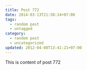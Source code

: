 ```yaml
---
title: Post 772
date: 2014-03-13T21:58:14+07:00
tags:
  - random post
  - untagged
category:
  - random post
  - uncategorized
updated: 2012-04-08T13:41:21+07:00
---
```

This is content of post 772